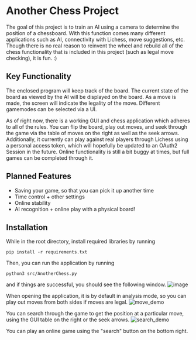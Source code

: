 # Another Chess Project
The goal of this project is to train an AI using a camera to determine the position of a chessboard. With this function comes many different applications such as AI, connectivity with Lichess, move suggestions, etc. Though there is no real reason to reinvent the wheel and rebuild all of the chess functionality that is included in this project (such as legal move checking), it is fun. :)

## Key Functionality
The enclosed program will keep track of the board. The current state of the board as viewed by the AI will be displayed on the board. As a move is made, the screen will indicate the legality of the move. Different gamemodes can be selected via a UI.

As of right now, there is a working GUI and chess application which adheres to all of the rules. You can flip the board, play out moves, and seek through the game via the table of moves on the right as well as the seek arrows. Additionally, it currently can play against real players through Lichess using a personal access token, which will hopefully be updated to an OAuth2 Session in the future. Online functionality is still a bit buggy at times, but full games can be completed through it.

## Planned Features
- Saving your game, so that you can pick it up another time
- Time control + other settings
- Online stability
- AI recognition + online play with a physical board!

## Installation
While in the root directory, install required libraries by running

`pip install -r requirements.txt`

Then, you can run the application by running

`python3 src/AnotherChess.py`

and if things are successful, you should see the following window.
![image](https://user-images.githubusercontent.com/62521534/214699770-bfac1696-34c4-4af2-bfaf-6ed91b305884.png)

When opening the application, it is by default in analysis mode, so you can play out moves from both sides if moves are legal.
![move_demo](https://user-images.githubusercontent.com/62521534/214700944-2a4013d4-e31f-4caa-959b-2225fbe95db9.gif)

You can search through the game to get the position at a particular move, using the GUI table on the right or the seek arrows.
![search_demo](https://user-images.githubusercontent.com/62521534/214701056-8c1905b5-73f4-4d20-8125-e8e087234abf.gif)

You can play an online game using the "search" button on the bottom right.
